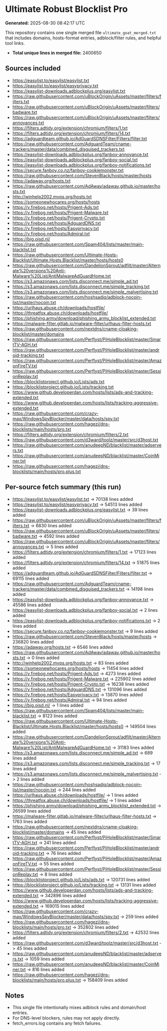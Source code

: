 # Ultimate Robust Blocklist Pro

**Generated:** 2025-08-30 08:42:17 UTC

This repository contains one single merged file `ultimate_goat_merged.txt` that includes domains, hosts-format entries, adblock/filter rules, and helpful tool links.

- **Total unique lines in merged file:** 2400650

## Sources included
- https://easylist.to/easylist/easylist.txt
- https://easylist.to/easylist/easyprivacy.txt
- https://easylist-downloads.adblockplus.org/easylist.txt
- https://raw.githubusercontent.com/uBlockOrigin/uAssets/master/filters/filters.txt
- https://raw.githubusercontent.com/uBlockOrigin/uAssets/master/filters/badware.txt
- https://raw.githubusercontent.com/uBlockOrigin/uAssets/master/filters/annoyances.txt
- https://filters.adtidy.org/extension/chromium/filters/1.txt
- https://filters.adtidy.org/extension/chromium/filters/14.txt
- https://adguardteam.github.io/AdGuardSDNSFilter/Filters/filter.txt
- https://raw.githubusercontent.com/AdguardTeam/cname-trackers/master/data/combined_disguised_trackers.txt
- https://easylist-downloads.adblockplus.org/fanboy-annoyance.txt
- https://easylist-downloads.adblockplus.org/fanboy-social.txt
- https://easylist-downloads.adblockplus.org/fanboy-notifications.txt
- https://secure.fanboy.co.nz/fanboy-cookiemonster.txt
- https://raw.githubusercontent.com/StevenBlack/hosts/master/hosts
- https://adaway.org/hosts.txt
- https://raw.githubusercontent.com/AdAway/adaway.github.io/master/hosts.txt
- http://winhelp2002.mvps.org/hosts.txt
- https://someonewhocares.org/hosts/hosts
- https://v.firebog.net/hosts/Prigent-Ads.txt
- https://v.firebog.net/hosts/Prigent-Malware.txt
- https://v.firebog.net/hosts/Prigent-Crypto.txt
- https://v.firebog.net/hosts/AdguardDNS.txt
- https://v.firebog.net/hosts/Easyprivacy.txt
- https://v.firebog.net/hosts/Admiral.txt
- https://big.oisd.nl/
- https://raw.githubusercontent.com/Spam404/lists/master/main-blacklist.txt
- https://raw.githubusercontent.com/Ultimate-Hosts-Blacklist/Ultimate.Hosts.Blacklist/master/hosts/hosts0
- https://raw.githubusercontent.com/DandelionSprout/adfilt/master/Alternate%20versions%20Anti-Malware%20List/AntiMalwareAdGuardHome.txt
- https://s3.amazonaws.com/lists.disconnect.me/simple_ad.txt
- https://s3.amazonaws.com/lists.disconnect.me/simple_tracking.txt
- https://s3.amazonaws.com/lists.disconnect.me/simple_malvertising.txt
- https://raw.githubusercontent.com/hoshsadiq/adblock-nocoin-list/master/nocoin.txt
- https://urlhaus.abuse.ch/downloads/hostfile/
- https://threatfox.abuse.ch/downloads/hostfile/
- https://phishing.army/download/phishing_army_blocklist_extended.txt
- https://malware-filter.gitlab.io/malware-filter/urlhaus-filter-hosts.txt
- https://raw.githubusercontent.com/nextdns/cname-cloaking-blocklist/master/domains
- https://raw.githubusercontent.com/Perflyst/PiHoleBlocklist/master/SmartTV-AGH.txt
- https://raw.githubusercontent.com/Perflyst/PiHoleBlocklist/master/android-tracking.txt
- https://raw.githubusercontent.com/Perflyst/PiHoleBlocklist/master/AmazonFireTV.txt
- https://raw.githubusercontent.com/Perflyst/PiHoleBlocklist/master/SessionReplay.txt
- https://blocklistproject.github.io/Lists/ads.txt
- https://blocklistproject.github.io/Lists/tracking.txt
- https://www.github.developerdan.com/hosts/lists/ads-and-tracking-extended.txt
- https://www.github.developerdan.com/hosts/lists/tracking-aggressive-extended.txt
- https://raw.githubusercontent.com/crazy-max/WindowsSpyBlocker/master/data/hosts/spy.txt
- https://raw.githubusercontent.com/hagezi/dns-blocklists/main/hosts/pro.txt
- https://filters.adtidy.org/extension/chromium/filters/2.txt
- https://raw.githubusercontent.com/d3ward/toolz/master/src/d3host.txt
- https://raw.githubusercontent.com/anudeepND/blacklist/master/adservers.txt
- https://raw.githubusercontent.com/anudeepND/blacklist/master/CoinMiner.txt
- https://raw.githubusercontent.com/hagezi/dns-blocklists/main/hosts/pro.plus.txt

## Per-source fetch summary (this run)
- https://easylist.to/easylist/easylist.txt -> 70138 lines added
- https://easylist.to/easylist/easyprivacy.txt -> 54513 lines added
- https://easylist-downloads.adblockplus.org/easylist.txt -> 39 lines added
- https://raw.githubusercontent.com/uBlockOrigin/uAssets/master/filters/filters.txt -> 6830 lines added
- https://raw.githubusercontent.com/uBlockOrigin/uAssets/master/filters/badware.txt -> 4592 lines added
- https://raw.githubusercontent.com/uBlockOrigin/uAssets/master/filters/annoyances.txt -> 5 lines added
- https://filters.adtidy.org/extension/chromium/filters/1.txt -> 17123 lines added
- https://filters.adtidy.org/extension/chromium/filters/14.txt -> 51875 lines added
- https://adguardteam.github.io/AdGuardSDNSFilter/Filters/filter.txt -> 69115 lines added
- https://raw.githubusercontent.com/AdguardTeam/cname-trackers/master/data/combined_disguised_trackers.txt -> 14198 lines added
- https://easylist-downloads.adblockplus.org/fanboy-annoyance.txt -> 45586 lines added
- https://easylist-downloads.adblockplus.org/fanboy-social.txt -> 2 lines added
- https://easylist-downloads.adblockplus.org/fanboy-notifications.txt -> 2 lines added
- https://secure.fanboy.co.nz/fanboy-cookiemonster.txt -> 9 lines added
- https://raw.githubusercontent.com/StevenBlack/hosts/master/hosts -> 236820 lines added
- https://adaway.org/hosts.txt -> 6546 lines added
- https://raw.githubusercontent.com/AdAway/adaway.github.io/master/hosts.txt -> 0 lines added
- http://winhelp2002.mvps.org/hosts.txt -> 83 lines added
- https://someonewhocares.org/hosts/hosts -> 11454 lines added
- https://v.firebog.net/hosts/Prigent-Ads.txt -> 4273 lines added
- https://v.firebog.net/hosts/Prigent-Malware.txt -> 225902 lines added
- https://v.firebog.net/hosts/Prigent-Crypto.txt -> 16238 lines added
- https://v.firebog.net/hosts/AdguardDNS.txt -> 131096 lines added
- https://v.firebog.net/hosts/Easyprivacy.txt -> 13870 lines added
- https://v.firebog.net/hosts/Admiral.txt -> 94 lines added
- https://big.oisd.nl/ -> 1 lines added
- https://raw.githubusercontent.com/Spam404/lists/master/main-blacklist.txt -> 8123 lines added
- https://raw.githubusercontent.com/Ultimate-Hosts-Blacklist/Ultimate.Hosts.Blacklist/master/hosts/hosts0 -> 149504 lines added
- https://raw.githubusercontent.com/DandelionSprout/adfilt/master/Alternate%20versions%20Anti-Malware%20List/AntiMalwareAdGuardHome.txt -> 31183 lines added
- https://s3.amazonaws.com/lists.disconnect.me/simple_ad.txt -> 689 lines added
- https://s3.amazonaws.com/lists.disconnect.me/simple_tracking.txt -> 17 lines added
- https://s3.amazonaws.com/lists.disconnect.me/simple_malvertising.txt -> 2 lines added
- https://raw.githubusercontent.com/hoshsadiq/adblock-nocoin-list/master/nocoin.txt -> 244 lines added
- https://urlhaus.abuse.ch/downloads/hostfile/ -> 1 lines added
- https://threatfox.abuse.ch/downloads/hostfile/ -> 1 lines added
- https://phishing.army/download/phishing_army_blocklist_extended.txt -> 26599 lines added
- https://malware-filter.gitlab.io/malware-filter/urlhaus-filter-hosts.txt -> 1763 lines added
- https://raw.githubusercontent.com/nextdns/cname-cloaking-blocklist/master/domains -> 45 lines added
- https://raw.githubusercontent.com/Perflyst/PiHoleBlocklist/master/SmartTV-AGH.txt -> 241 lines added
- https://raw.githubusercontent.com/Perflyst/PiHoleBlocklist/master/android-tracking.txt -> 76 lines added
- https://raw.githubusercontent.com/Perflyst/PiHoleBlocklist/master/AmazonFireTV.txt -> 55 lines added
- https://raw.githubusercontent.com/Perflyst/PiHoleBlocklist/master/SessionReplay.txt -> 8 lines added
- https://blocklistproject.github.io/Lists/ads.txt -> 120731 lines added
- https://blocklistproject.github.io/Lists/tracking.txt -> 13131 lines added
- https://www.github.developerdan.com/hosts/lists/ads-and-tracking-extended.txt -> 342896 lines added
- https://www.github.developerdan.com/hosts/lists/tracking-aggressive-extended.txt -> 169015 lines added
- https://raw.githubusercontent.com/crazy-max/WindowsSpyBlocker/master/data/hosts/spy.txt -> 259 lines added
- https://raw.githubusercontent.com/hagezi/dns-blocklists/main/hosts/pro.txt -> 352802 lines added
- https://filters.adtidy.org/extension/chromium/filters/2.txt -> 42532 lines added
- https://raw.githubusercontent.com/d3ward/toolz/master/src/d3host.txt -> 45 lines added
- https://raw.githubusercontent.com/anudeepND/blacklist/master/adservers.txt -> 1059 lines added
- https://raw.githubusercontent.com/anudeepND/blacklist/master/CoinMiner.txt -> 816 lines added
- https://raw.githubusercontent.com/hagezi/dns-blocklists/main/hosts/pro.plus.txt -> 158409 lines added

## Notes
- This single file intentionally mixes adblock rules and domain/host entries.
- For DNS-level blockers, rules may not apply directly.
- fetch_errors.log contains any fetch failures.
